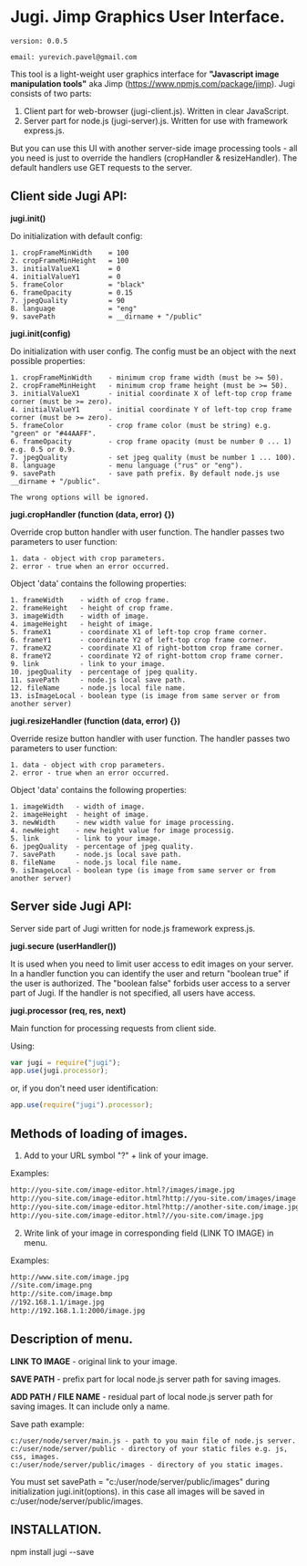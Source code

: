 # Jugi. Jimp Graphics User Interface.
```
version: 0.0.5

email: yurevich.pavel@gmail.com
```
This tool is a light-weight user graphics interface for **"Javascript image manipulation tools"** aka Jimp (https://www.npmjs.com/package/jimp).
Jugi consists of two parts:

1. Client part for web-browser (jugi-client.js). Written in clear JavaScript.
2. Server part for node.js (jugi-server).js. Written for use with framework express.js.

But you can use this UI with another server-side image processing tools - all you need is just to override 
the handlers (cropHandler & resizeHandler). The default handlers use GET requests to the server.


## Client side Jugi API:

**jugi.init()**

Do initialization with default config:
```
1. cropFrameMinWidth    = 100
2. cropFrameMinHeight   = 100
3. initialValueX1       = 0
4. initialValueY1       = 0
5. frameColor           = "black"
6. frameOpacity         = 0.15
7. jpegQuality          = 90
8. language             = "eng"
9. savePath             = __dirname + "/public"
```

**jugi.init(config)**

Do initialization with user config. The config must be an object with the next possible properties:
```
1. cropFrameMinWidth    - minimum crop frame width (must be >= 50).
2. cropFrameMinHeight   - minimum crop frame height (must be >= 50).
3. initialValueX1       - initial coordinate X of left-top crop frame corner (must be >= zero).
4. initialValueY1       - initial coordinate Y of left-top crop frame corner (must be >= zero).
5. frameColor           - crop frame color (must be string) e.g. "green" or "#44AAFF".
6. frameOpacity         - crop frame opacity (must be number 0 ... 1) e.g. 0.5 or 0.9.
7. jpegQuality          - set jpeg quality (must be number 1 ... 100).
8. language             - menu language ("rus" or "eng").
9. savePath             - save path prefix. By default node.js use __dirname + "/public".

The wrong options will be ignored.
```

**jugi.cropHandler (function (data, error) {})**

Override crop button handler with user function. The handler passes two parameters to user function:
```
1. data - object with crop parameters.
2. error - true when an error occurred.
```
Object 'data' contains the following properties:
```
1. frameWidth    - width of crop frame.
2. frameHeight   - height of crop frame.
3. imageWidth    - width of image.
4. imageHeight   - height of image.
5. frameX1       - coordinate X1 of left-top crop frame corner.
6. frameY1       - coordinate Y2 of left-top crop frame corner.
7. frameX2       - coordinate X1 of right-bottom crop frame corner.
8. frameY2       - coordinate Y2 of right-bottom crop frame corner.
9. link          - link to your image.
10. jpegQuality  - percentage of jpeg quality.
11. savePath     - node.js local save path.
12. fileName     - node.js local file name.
13. isImageLocal - boolean type (is image from same server or from another server)
```

**jugi.resizeHandler (function (data, error) {})**

Override resize button handler with user function. The handler passes two parameters to user function:
```
1. data - object with crop parameters.
2. error - true when an error occurred.
```
Object 'data' contains the following properties:
```
1. imageWidth   - width of image.
2. imageHeight  - height of image.
3. newWidth     - new width value for image processing.
4. newHeight    - new height value for image processig.
5. link         - link to your image.
6. jpegQuality  - percentage of jpeg quality.
7. savePath     - node.js local save path.
8. fileName     - node.js local file name.
9. isImageLocal - boolean type (is image from same server or from another server)
```



## Server side Jugi API:

Server side part of Jugi written for node.js framework express.js.

**jugi.secure (userHandler())**

It is used when you need to limit user access to edit images on your server. In a handler function you can identify the user and return "boolean true" if the user is authorized. The "boolean false" forbids user access to a server part of Jugi. If the handler is not specified, all users have access.

**jugi.processor (req, res, next)**

Main function for processing requests from client side.

Using:
```js
var jugi = require("jugi");
app.use(jugi.processor);
```
or, if you don't need user identification:
```js
app.use(require("jugi").processor);
```


## Methods of loading of images.

1. Add to your URL symbol "?" + link of your image.

Examples:
```html
http://you-site.com/image-editor.html?/images/image.jpg
http://you-site.com/image-editor.html?http://you-site.com/images/image.jpg
http://you-site.com/image-editor.html?http://another-site.com/image.jpg
http://you-site.com/image-editor.html?//you-site.com/image.jpg
```

2) Write link of your image in corresponding field (LINK TO IMAGE) in menu.

Examples:
```html
http://www.site.com/image.jpg
//site.com/image.png
http://site.com/image.bmp
//192.168.1.1/image.jpg
http://192.168.1.1:2000/image.jpg
```

## Description of menu.

**LINK TO IMAGE** - original link to your image.

**SAVE PATH** - prefix part for local node.js server path for saving images.

**ADD PATH / FILE NAME** - residual part of local node.js server path for saving images. It can include only a name.

Save path example:
```
c:/user/node/server/main.js - path to you main file of node.js server.
c:/user/node/server/public - directory of your static files e.g. js, css, images.
c:/user/node/server/public/images - directory of you static images.
```
You must set savePath = "c:/user/node/server/public/images" during initialization jugi.init(options).
in this case all images will be saved in c:/user/node/server/public/images.


## INSTALLATION.

npm install jugi --save

